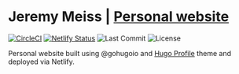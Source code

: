 # Jeremy Meiss | [Personal website](https://jerdog.me)

[![CircleCI](https://circleci.com/gh/jerdog/jerdog-me-hugo.svg?style=svg)](https://circleci.com/gh/jerdog/jerdog-me-hugo) 
[![Netlify Status](https://api.netlify.com/api/v1/badges/7b35d33b-298d-4b0d-b176-9f6d527e2fbf/deploy-status)](https://app.netlify.com/sites/jerdog-me-hugo/deploys) 
![Last Commit](https://img.shields.io/github/last-commit/jerdog/jerdog-me-hugo)
![License](https://img.shields.io/github/license/jerdog/jerdog-me-hugo)

Personal website built using @gohugoio and [Hugo Profile](https://github.com/gurusabarish/hugo-profile) theme and deployed via Netlify.  

